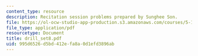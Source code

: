 ```yaml
---
content_type: resource
description: Recitation session problems prepared by Sunghee Son.
file: https://ol-ocw-studio-app-production.s3.amazonaws.com/courses/5-13-organic-chemistry-ii-fall-2003/995d6526d5bd412efa8a0d1efd3896ab_drill_set8.pdf
file_type: application/pdf
resourcetype: Document
title: drill_set8.pdf
uid: 995d6526-d5bd-412e-fa8a-0d1efd3896ab
---
```

